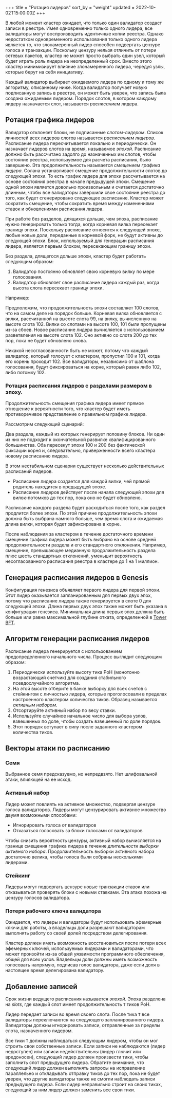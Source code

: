 +++
title = "Ротация лидеров"
sort_by = "weight"
updated = 2022-10-02T15:00:00Z
+++

В любой момент кластер ожидает, что только один валидатор создаст записи в реестре. Имея одновременно только одного лидера, все валидаторы могут воспроизводить идентичные копии реестра. Однако недостатком одновременного использования только одного лидера является то, что злонамеренный лидер способен подвергать цензуре голоса и транзакции. Поскольку цензуру нельзя отличить от потери сетевых пакетов, кластер не может просто выбрать один узел, который будет играть роль лидера на неопределенный срок. Вместо этого кластер минимизирует влияние злонамеренного лидера, чередуя узлы, которые берут на себя инициативу.

Каждый валидатор выбирает ожидаемого лидера по одному и тому же алгоритму, описанному ниже. Когда валидатор получает новую подписанную запись в реестре, он может быть уверен, что запись была создана ожидаемым лидером. Порядок слотов, в котором каждому лидеру назначается слот, называется _расписанием_ лидера.

## Ротация графика лидеров

Валидатор отклоняет блоки, не подписанные _слотом-лидером_. Список личностей всех лидеров слотов называется _расписанием лидеров_. Расписание лидера пересчитывается локально и периодически. Он назначает лидеров слотов на время, называемое _эпохой_. Расписание должно быть рассчитано задолго до назначенных им слотов, чтобы состояние реестра, используемое для расчета расписания, было завершено. Эта продолжительность называется _смещением графика лидера_. Солана устанавливает смещение продолжительности слотов до следующей эпохи. То есть график лидера для эпохи рассчитывается на основе состояния реестра в начале предыдущей эпохи. Смещение одной эпохи является довольно произвольным и считается достаточно длинным, чтобы все валидаторы завершили свое состояние реестра до того, как будет сгенерировано следующее расписание. Кластер может сократить смещение, чтобы сократить время между изменениями ставок и обновлениями расписания лидера.

При работе без разделов, длящихся дольше, чем эпоха, расписание нужно генерировать только тогда, когда корневая вилка пересекает границу эпохи. Поскольку расписание относится к следующей эпохе, любые новые доли, переданные в корневой форк, не будут активны до следующей эпохи. Блок, используемый для генерации расписания лидера, является первым блоком, пересекающим границу эпохи.

Без раздела, длящегося дольше эпохи, кластер будет работать следующим образом:

1. Валидатор постоянно обновляет свою корневую вилку по мере голосования.
2. Валидатор обновляет свое расписание лидера каждый раз, когда высота слота пересекает границу эпохи.

Например:

Предположим, что продолжительность эпохи составляет 100 слотов, что на самом деле на порядок больше. Корневая вилка обновляется с вилки, рассчитанной на высоте слота 99, на вилку, вычисленную на высоте слота 102. Вилки со слотами на высоте 100, 101 были пропущены из-за сбоев. Новое расписание лидера вычисляется с использованием разветвления на высоте слота 102. Оно активно со слота 200 до тех пор, пока не будет обновлено снова.

Никакой несогласованности быть не может, потому что каждый валидатор, который голосует с кластером, пропустил 100 и 101, когда его корень проходит 102. Все валидаторы, независимо от шаблона голосования, будут фиксироваться на корне, который равен либо 102, либо потомку 102.

### Ротация расписания лидеров с разделами размером в эпоху.

Продолжительность смещения графика лидера имеет прямое отношение к вероятности того, что кластер будет иметь противоречивое представление о правильном графике лидера.

Рассмотрим следующий сценарий:

Два раздела, каждый из которых генерирует половину блоков. Ни один из них не подходит к окончательной развилке квалифицированного большинства. Оба пересекут эпохи 100 и 200 без фактической фиксации корня и, следовательно, приверженности всего кластера новому расписанию лидера.

В этом нестабильном сценарии существует несколько действительных расписаний лидеров.

- Расписание лидера создается для каждой вилки, чей прямой родитель находится в предыдущей эпохе.
- Расписание лидеров действует после начала следующей эпохи для вилок-потомков до тех пор, пока оно не будет обновлено.

Расписание каждого раздела будет расходиться после того, как раздел продлится более эпохи. По этой причине продолжительность эпохи должна быть выбрана намного больше, чем время слота и ожидаемая длина вилки, которая будет зафиксирована в корне.

После наблюдения за кластером в течение достаточного времени смещение графика лидера может быть выбрано на основе средней продолжительности раздела и его стандартного отклонения. Например, смещение, превышающее медианную продолжительность раздела плюс шесть стандартных отклонений, уменьшит вероятность несогласованного расписания реестра в кластере до 1 на 1 миллион.

## Генерация расписания лидеров в Genesis

Конфигурация генезиса объявляет первого лидера для первой эпохи. Этот лидер оказывается запланированным для первых двух эпох, потому что расписание лидера также генерируется в слоте 0 для следующей эпохи. Длина первых двух эпох также может быть указана в конфигурации генезиса. Минимальная длина первых эпох должна быть больше или равна максимальной глубине отката, определенной в [Tower BFT](../implemented-proposals/tower-bft/).

## Алгоритм генерации расписания лидеров

Расписание лидера генерируется с использованием предопределенного начального числа. Процесс выглядит следующим образом:

1. Периодически используйте высоту тика PoH \(монотонно возрастающий счетчик\) для создания стабильного псевдослучайного алгоритма.
2. На этой высоте отберите в банке выборку для всех счетов с стейкингом с личностью лидера, которые проголосовали в пределах настроенного кластером количества тиков. Образец называется _активным набором_.
3. Отсортируйте активный набор по весу ставки.
4. Используйте случайное начальное число для выбора узлов, взвешенных по доле, чтобы создать взвешенный по доле порядок.
5. Этот порядок вступает в силу после заданного кластером количества тиков.

## Векторы атаки по расписанию

### Семя

Выбранное семя предсказуемо, но непредвзято. Нет шлифовальной атаки, влияющей на ее исход.

### Активный набор

Лидер может повлиять на активное множество, подвергая цензуре голоса валидаторов. Лидеры могут цензурировать активное множество двумя возможными способами:

- Игнорировать голоса от валидаторов
- Отказаться голосовать за блоки голосами от валидаторов

Чтобы снизить вероятность цензуры, активный набор вычисляется на границе смещения графика лидера в течение _длительности выборки активного набора_. Продолжительность выборки активного набора достаточно велика, чтобы голоса были собраны несколькими лидерами.

### Стейкинг

Лидеры могут подвергать цензуре новые транзакции ставок или отказываться проверять блоки с новыми ставками. Эта атака похожа на цензуру голосов валидатора.

### Потеря рабочего ключа валидатора

Ожидается, что лидеры и валидаторы будут использовать эфемерные ключи для работы, а владельцы доли разрешают валидаторам выполнять работу со своей долей посредством делегирования.

Кластер должен иметь возможность восстановиться после потери всех эфемерных ключей, используемых лидерами и валидаторами, что может произойти из-за общей уязвимости программного обеспечения, общей для всех узлов. Владельцы доли должны иметь возможность голосовать напрямую, подписав голос валидатора, даже если доля в настоящее время делегирована валидатору.

## Добавление записей

Срок жизни ведущего расписания называется _эпохой_. Эпоха разделена на _slots_, где каждый слот имеет продолжительность `T` тиков PoH.

Лидер передает записи во время своего слота. После тика `T` все валидаторы переключаются на следующего запланированного лидера. Валидаторы должны игнорировать записи, отправленные за пределы слота, назначенного лидером.

Все тики `T` должны наблюдаться следующим лидером, чтобы он мог строить свои собственные записи. Если записи не наблюдаются \(лидер недоступен\) или записи недействительны \(лидер глючит или вредоносен\), следующий лидер должен произвести тики, чтобы заполнить слот предыдущего лидера. Обратите внимание, что следующий лидер должен выполнять запросы на исправление параллельно и откладывать отправку тиков до тех пор, пока не будет уверен, что другие валидаторы также не смогли наблюдать записи предыдущего лидера. Если лидер неправильно строит на своих тиках, следующий за ним лидер должен заменить все свои тики.
